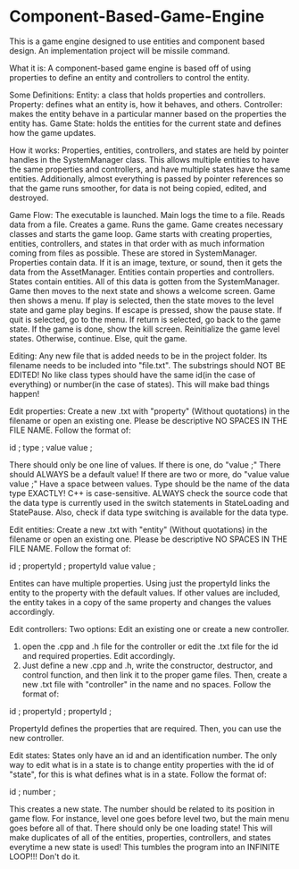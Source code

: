 # Component-Based-Game-Engine
This is a game engine designed to use entities and component based design.
An implementation project will be missile command.

What it is:
A component-based game engine is based off of using properties to define an entity and controllers to control the entity. 

Some Definitions:
Entity: a class that holds properties and controllers. 
Property: defines what an entity is, how it behaves, and others.
Controller: makes the entity behave in a particular manner based on the properties the entity has.
Game State: holds the entities for the current state and defines how the game updates.

How it works:
Properties, entities, controllers, and states are held by pointer handles in the SystemManager class. This allows multiple entities to have the same properties and controllers, and have multiple states have the same entities. Additionally, almost everything is passed by pointer references so that the game runs smoother, for data is not being copied, edited, and destroyed.

Game Flow:
The executable is launched.
Main logs the time to a file.
Reads data from a file.
Creates a game.
Runs the game.
Game creates necessary classes and starts the game loop.
Game starts with creating properties, entities, controllers, and states in that order with as much information coming from files as possible. These are stored in SystemManager.
        Properties contain data. If it is an image, texture, or sound, then it gets the data from the AssetManager.
        Entities contain properties and controllers.
        States contain entities.
        All of this data is gotten from the SystemManager.
Game then moves to the next state and shows a welcome screen.
Game then shows a menu.
If play is selected, then the state moves to the level state and game play begins.
        If escape is pressed, show the pause state.
                If quit is selected, go to the menu.
                If return is selected, go back to the game state.
        If the game is done, show the kill screen.
                Reinitialize the game level states.
        Otherwise, continue.
Else, quit the game.

Editing:
Any new file that is added needs to be in the project folder. Its filename needs to be included into "file.txt". The substrings should NOT BE EDITED! No like class types should have the same id(in the case of everything) or number(in the case of states). This will make bad things happen! 

Edit properties: Create a new .txt with "property" (Without quotations) in the filename or open an existing one. Please be descriptive NO SPACES IN THE FILE NAME. Follow the format of:

id ;
type ;
value value ;

There should only be one line of values. If there is one, do "value ;" There should ALWAYS be a default value! If there are two or more, do "value value value ;" Have a space between values. 
Type should be the name of the data type EXACTLY! C++ is case-sensitive. ALWAYS check the source code that the data type is currently used in the switch statements in StateLoading and StatePause. Also, check if data type switching is available for the data type.

Edit entities: Create a new .txt with "entity" (Without quotations) in the filename or open an existing one. Please be descriptive NO SPACES IN THE FILE NAME. Follow the format of:

id ;
propertyId ;
propertyId value value ;

Entites can have multiple properties. Using just the propertyId links the entity to the property with the default values. If other values are included, the entity takes in a copy of the same property and changes the values accordingly.

Edit controllers: Two options: Edit an existing one or create a new controller.
1. open the .cpp and .h file for the controller or edit the .txt file for the id and required properties. Edit accordingly.
2. Just define a new .cpp and .h, write the constructor, destructor, and control function, and then link it to the proper game files. Then, create a new .txt file with "controller" in the name and no spaces. Follow the format of:

id ;
propertyId ;
propertyId ;

PropertyId defines the properties that are required. 
Then, you can use the new controller.

Edit states: States only have an id and an identification number. The only way to edit what is in a state is to change entity properties with the id of "state", for this is what defines what is in a state. Follow the format of:

id ;
number ;

This creates a new state. The number should be related to its position in game flow. For instance, level one goes before level two, but the main menu goes before all of that. There should only be one loading state! This will make duplicates of all of the entities, properties, controllers, and states everytime a new state is used! This tumbles the program into an INFINITE LOOP!!! Don't do it. 
